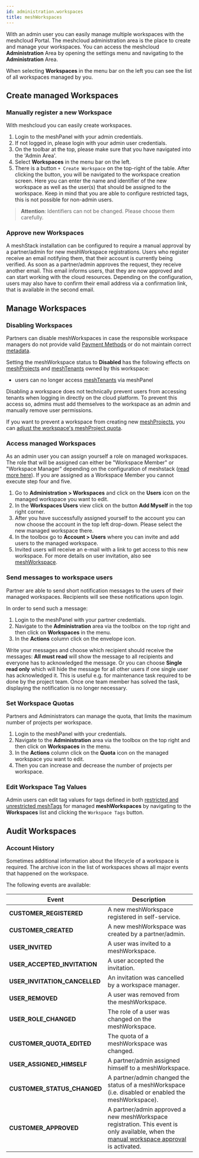 ```yaml
---
id: administration.workspaces
title: meshWorkspaces
---
```


With an admin user you can easily manage multiple workspaces with the meshcloud Portal. The meshcloud administration area is the
place to create and manage your workspaces. You can access the meshcloud **Administration** Area by opening the settings menu and
navigating to the **Administration** Area.

When selecting **Workspaces** in the menu bar on the left you can see the list of all workspaces managed by you.

## Create managed Workspaces

### Manually register a new Workspace

With meshcloud you can easily create workspaces.

1. Login to the meshPanel with your admin credentials.
2. If not logged in, please login with your admin user credentials.
3. On the toolbar at the top, please make sure that you have navigated into the 'Admin Area'.
4. Select **Workspaces** in the menu bar on the left.
5. There is a button `+ Create Workspace` on the top-right of the table. After clicking the button, you will be navigated to the workspace creation screen. Here you can enter the name and identifier of the new workspace as well as the user(s) that should be assigned to the workspace. Keep in mind that you are able to configure restricted tags, this is not possible for non-admin users.

> **Attention**: Identifiers can not be changed. Please choose them carefully.

### Approve new Workspaces

A meshStack installation can be configured to require a manual approval by a partner/admin for new meshWorkspace registrations. Users who register receive an email notifying them, that their account is currently being verified. As soon as a partner/admin approves the request, they receive another email. This email informs users, that they are now approved and can start working with the cloud resources. Depending on the configuration, users may also have to confirm their email address via a confirmation link, that is available in the second email.

## Manage Workspaces

### Disabling Workspaces

Partners can disable meshWorkspaces in case the responsible workspace managers do not provide valid [Payment Methods](meshcloud.payment-methods) or do not maintain correct [metadata](meshstack.metadata-tags).

Setting the meshWorkspace status to **Disabled** has the following effects on [meshProjects](meshcloud.project) and [meshTenants](meshcloud.tenant) owned by this workspace:

- users can no longer access [meshTenants](meshcloud.tenant) via meshPanel

Disabling a workspace does not technically prevent users from accessing tenants when logging in directly on the cloud platform. To prevent this access so, admins must add themselves to the workspace as an admin and manually remove user permissions.

If you want to prevent a workspace from creating new [meshProjects](meshcloud.project), you can [adjust the workspace's meshProject quota](#set-workspace-quotas).

### Access managed Workspaces

As an admin user you can assign yourself a role on managed workspaces. The role that will be assigned can either be "Workspace Member" or "Workspace Manager" depending on the configuration of meshstack ([read more here](meshstack.onboarding#workspace-user-invitations)). If you are assigned as a Workspace Member you cannot execute step four and five.

1. Go to **Administration &gt; Workspaces** and click on the **Users** icon on the managed workspace you want to edit.
2. In the **Workspaces Users** view click on the button **Add Myself** in the top right corner.
3. After you have successfully assigned yourself to the account you can now choose the account in the top left drop-down. Please select the
   new managed workspace there.
4. In the toolbox go to **Account &gt; Users** where you can invite and add users to the managed workspace.
5. Invited users will receive an e-mail with a link to get access to this new workspace. For more details on user invitation, also see [meshWorkspace](meshcloud.workspace).

### Send messages to workspace users

Partner are able to send short notification messages to the users of their managed workspaces. Recipients will see these notifications
upon login.

In order to send such a message:

1. Login to the meshPanel with your partner credentials.
2. Navigate to the **Administration** area via the toolbox on the top right and then click on **Workspaces** in the menu.
3. In the **Actions** column click on the envelope icon.

Write your messages and choose which recipient should receive the messages: **All must read** will show the message to all recipients and everyone has
to acknowledged the message. Or you can choose **Single read only** which will hide the message for all other users if one single user has acknowledged
it. This is useful e.g. for maintenance task required to be done by the project team. Once one team member has solved the task, displaying the
notification is no longer necessary.

### Set Workspace Quotas

Partners and Administrators can manage the quota, that limits the maximum number of projects per workspace.

1. Login to the meshPanel with your credentials.
2. Navigate to the **Administration** area via the toolbox on the top right and then click on **Workspaces** in the menu.
3. In the **Actions** column click on the **Quota** icon on the managed workspace you want to edit.
4. Then you can increase and decrease the number of projects per workspace.

### Edit Workspace Tag Values

Admin users can edit tag values for tags defined in both [restricted and unrestricted meshTags](meshstack.metadata-tags) for managed **meshWorkspaces** by navigating to the **Workspaces** list and clicking the `Workspace Tags` button.

## Audit Workspaces

### Account History

Sometimes additional information about the lifecycle of a workspace is required. The archive icon in the list of workspaces shows all major events that happened on the workspace.

The following events are available:

| Event | Description |
| ------| ----------- |
| **CUSTOMER_REGISTERED**| A new meshWorkspace registered in self-service. |
| **CUSTOMER_CREATED**| A new meshWorkspace was created by a partner/admin. |
| **USER_INVITED**| A user was invited to a meshWorkspace. |
| **USER_ACCEPTED_INVITATION**| A user accepted the invitation. |
| **USER_INVITATION_CANCELLED**| An invitation was cancelled by a workspace manager. |
| **USER_REMOVED**| A user was removed from the meshWorkspace. |
| **USER_ROLE_CHANGED**| The role of a user was changed on the meshWorkspace. |
| **CUSTOMER_QUOTA_EDITED**| The quota of a meshWorkspace was changed. |
| **USER_ASSIGNED_HIMSELF**| A partner/admin assigned himself to a meshWorkspace. |
| **CUSTOMER_STATUS_CHANGED**| A partner/admin changed the status of a meshWorkspace (i.e. disabled or enabled the meshWorkspace). |
| **CUSTOMER_APPROVED**| A partner/admin approved a new meshWorkspace registration. This event is only available, when the [manual workspace approval](#approve-workspace) is activated. |
